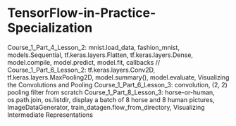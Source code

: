 # TensorFlow-in-Practice-Specialization
Course_1_Part_4_Lesson_2: mnist.load_data, fashion_mnist, models.Sequential, tf.keras.layers.Flatten, tf.keras.layers.Dense, model.compile, model.predict, model.fit, callbacks //
Course_1_Part_6_Lesson_2: tf.keras.layers.Conv2D, tf.keras.layers.MaxPooling2D, model.summary(), model.evaluate, Visualizing the Convolutions and Pooling
Course_1_Part_6_Lesson_3: convolution, (2, 2) pooling filter from scratch
Course_1_Part_8_Lesson_3: horse-or-human, os.path.join, os.listdir, display a batch of 8 horse and 8 human pictures, ImageDataGenerator, train_datagen.flow_from_directory, Visualizing Intermediate Representations
